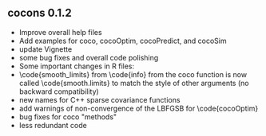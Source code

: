 cocons 0.1.2
----------------------------------------------------------------

* Improve overall help files
* Add examples for coco, cocoOptim, cocoPredict, and cocoSim
* update Vignette
* some bug fixes and overall code polishing
* Some important changes in R files:
* \code{smooth_limits} from \code{info} from the coco function is now called \code{smooth.limits} to match the style of other arguments (no backward compatibility)
* new names for C++ sparse covariance functions
* add warnings of non-convergence of the LBFGSB for \code{cocoOptim}
* bug fixes for coco "methods"
* less redundant code